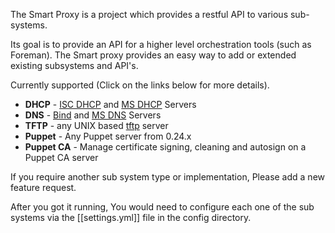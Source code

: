 
The Smart Proxy is a project which provides a restful API to various sub-systems.

Its goal is to provide an API for a higher level orchestration tools (such as Foreman).
The Smart proxy provides an easy way to add or extended existing subsystems and API's.

Currently supported (Click on the links below for more details).

* **DHCP**   - [ISC DHCP](4.3.3_isc_dhcp.html) and [MS DHCP](4.3.4_ms_dhcp.html) Servers
* **DNS**    - [Bind](4.3.5_bind.html) and [MS DNS](#) Servers
* **TFTP**   - any UNIX based [tftp](4.3.7_smartproxy_tftp.html) server
* **Puppet** - Any Puppet server from 0.24.x
* **Puppet CA** - Manage certificate signing, cleaning and autosign on a Puppet CA server

If you require another sub system type or implementation, Please add a new feature request.

After you got it running, You would need to configure each one of the sub systems via the [[settings.yml]] file in the config directory.

<!---[API](#) Reference -->

<!---[Release Notes](#) -->

<!---[Known Issues](#)-->
